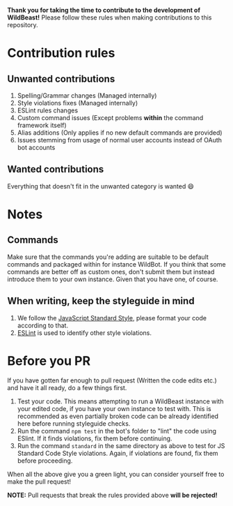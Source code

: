 **Thank you for taking the time to contribute to the development of WildBeast!**
Please follow these rules when making contributions to this repository.

# Contribution rules
## Unwanted contributions
1. Spelling/Grammar changes (Managed internally)
2. Style violations fixes (Managed internally)
3. ESLint rules changes
4. Custom command issues (Except problems **within** the command framework itself)
5. Alias additions (Only applies if no new default commands are provided)
6. Issues stemming from usage of normal user accounts instead of OAuth bot accounts

## Wanted contributions
Everything that doesn't fit in the unwanted category is wanted :smile:

# Notes
## Commands
Make sure that the commands you're adding are suitable to be default commands and packaged within for instance WildBot. If you think that some commands are better off as custom ones, don't submit them but instead introduce them to your own instance. Given that you have one, of course.

## When writing, keep the styleguide in mind
1. We follow the [JavaScript Standard Style](https://github.com/feross/standard), please format your code according to that.
2. [ESLint](http://eslint.org/) is used to identify other style violations.

# Before you PR
If you have gotten far enough to pull request (Written the code edits etc.) and have it all ready, do a few things first.

1. Test your code. This means attempting to run a WildBeast instance with your edited code, if you have your own instance to test with. This is recommended as even partially broken code can be already identified here before running styleguide checks.
2. Run the command `npm test` in the bot's folder to "lint" the code using ESlint. If it finds violations, fix them before continuing.
3. Run the command `standard` in the same directory as above to test for JS Standard Code Style violations. Again, if violations are found, fix them before proceeding.

When all the above give you a green light, you can consider yourself free to make the pull request!

**NOTE:** Pull requests that break the rules provided above **will be rejected!**
